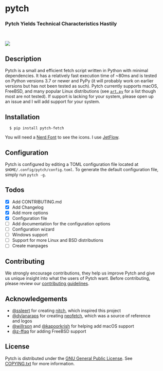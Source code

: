 # pytch

### Pytch Yields Technical Characteristics Hastily

<br/>

![](https://lh3.googleusercontent.com/pw/AIL4fc_Z8qwS2and18m9T_TictE9eg82GOBcLVCsdvM5rJSt1ytndTxPbYtbkLVOrwiVev-Kq19oc5ge2c-dVKi65ec8FOF5__IceoUDGE-tGR0HxpO-Wa-j8peliYgIpedMdh-3SdkB1dNd_kG6uN3YghYH=w577-h811-s-no)

## Description

Pytch is a small and efficient fetch script written in Python with minimal dependencies. It has a relatively fast execution time of ~80ms and is tested on Python versions 3.7 or newer and PyPy (it will probably work on earlier versions but has not been tested as such). Pytch currently supports macOS, FreeBSD, and many popular Linux distributions (see [`art.py`](https://github.com/kritdass/pytch/blob/main/src/pytch/art.py) for a list though most are not tested). If support is lacking for your system, please open up an issue and I will add support for your system.

## Installation

```
  $ pip install pytch-fetch
```
You will need a [Nerd Font](https://www.nerdfonts.com/) to see the icons. I use [JetFlow](https://github.com/kritdass/JetFlow).

## Configuration

Pytch is configured by editing a TOML configuration file located at `$HOME/.config/pytch/config.toml`. To generate the default configuration file, simply run `pytch -g`.

## Todos

- [x] Add CONTRIBUTING.md
- [x] Add Changelog
- [x] Add more options
- [x] Configuration file
- [ ] Add documentation for the configuration options
- [ ] Configuration wizard
- [ ] Windows support
- [ ] Support for more Linux and BSD distributions
- [ ] Create manpages

## Contributing

We strongly encourage contributions, they help us improve Pytch and give us unique insight into what the users of Pytch want. Before contributing, please review our [contributing guidelines](CONTRIBUTING.md).

## Acknowledgements

- [@ssleert](https://github.com/ssleert) for creating [nitch](https://github.com/ssleert/nitch), which inspired this project
- [@dylanaraps](https://github.com/dylanaraps) for creating [neofetch](https://github.com/dylanaraps/neofetch), which was a source of reference and logos
- [@willrson](https://github.com/willrson) and [@kapoorkrish](https://github.com/kapoorkrish) for helping add macOS support
- [@z-ffqq](https://github.com/z-ffqq) for adding FreeBSD support

## License

Pytch is distributed under the [GNU General Public License](https://www.gnu.org/licenses/.). See [COPYING.txt](COPYING.txt) for more information.
